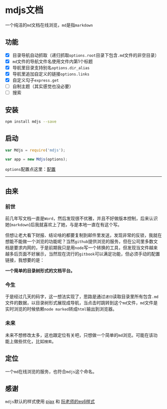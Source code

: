 # mdjs文档

一个纯洁的`md`文档在线浏览，`md`是指`markdown`

## 功能

- [x] 目录导航自动抓取（递归抓取`options.root`目录下包含`.md`文件的非空目录）
- [x] `md`文件的导航文件名使用文件内第1个标题
- [x] 导航里目录支持别名`options.dir_alias`
- [x] 导航里追加自定义的链接`options.links`
- [x] 自定义勾子`express.get`
- [ ] 自制主题（其实感觉也没必要）
- [ ] 搜索

## 安装

```bash
npm install mdjs --save
```

## 启动

```js
var Mdjs = require('mdjs');

var app = new Mdjs(options);
```

`options`配置点这里：[配置](options.md)

---

## 由来

### 前世

前几年写文档一直是`Word`，然后发现很不优雅，并且不好做版本控制，后来认识她(`markdown`)后我就喜欢上了她，与是本地一直在有这个写。

但想让老大看下财报、结论啥的都要复制到邮件里发送，发现非常的反锁，我就在想能不能做一个浏览的功能呢？当然`github`提供浏览的服务，但在公司里多数文档是要求内网的，于是前期我只是用`node`写一个转换的工具，但发现当文件越来越多后页面不好展示，当然现在流行的`gitbook`可以满足功能，但必须手动的配置链接，我想要的是：

**一个简单的目录树形式的文档平台。**

### 今生

于是经过几天的码字，这一想法实现了，思路是通过`递归`读取目录里所有包含`.md`文件的数据，以目录树形式展现成导航，当点击时跳转到这个`md`文件，`md`文件是实时浏览的时候依赖`node marked`转成`html`输出到浏览器。


### 未来

未来不想修改太多，这也跟定位有关吧，只想做一个简单的`md`浏览。可能在该功能上做些优化，比如`搜索`。

## 定位

一个`md`在线浏览的服务，也符合`mdjs`这个命名。

## 感谢

`mdjs`默认的样式使用 [pjax](https://github.com/welefen/pjax) 和 [阮老师的es6样式](http://es6.ruanyifeng.com/)